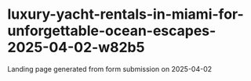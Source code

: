 # luxury-yacht-rentals-in-miami-for-unforgettable-ocean-escapes-2025-04-02-w82b5
Landing page generated from form submission on 2025-04-02
